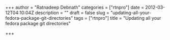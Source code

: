 +++
author = "Ratnadeep Debnath"
categories = ["rtnpro"]
date = 2012-03-12T04:10:04Z
description = ""
draft = false
slug = "updating-all-your-fedora-package-git-directories"
tags = ["rtnpro"]
title = "Updating all your fedora package git directories"

+++




